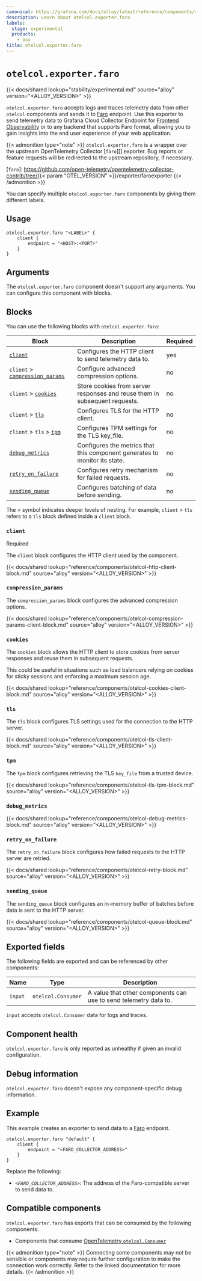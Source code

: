 ```yaml
---
canonical: https://grafana.com/docs/alloy/latest/reference/components/otelcol/otelcol.exporter.faro/
description: Learn about otelcol.exporter.faro
labels:
  stage: experimental
  products:
    - oss
title: otelcol.exporter.faro
---
```


# `otelcol.exporter.faro`

{{< docs/shared lookup="stability/experimental.md" source="alloy" version="<ALLOY_VERSION>" >}}

`otelcol.exporter.faro` accepts logs and traces telemetry data from other `otelcol` components and sends it to [Faro][Faro] endpoint.
Use this exporter to send telemetry data to Grafana Cloud Collector Endpoint for [Frontend Observability][Frontend Observability] or to any backend that supports Faro format, allowing you to gain insights into the end user experience of your web application.

{{< admonition type="note" >}}
`otelcol.exporter.faro` is a wrapper over the upstream OpenTelemetry Collector [`faro`][] exporter.
Bug reports or feature requests will be redirected to the upstream repository, if necessary.

[`faro`]: https://github.com/open-telemetry/opentelemetry-collector-contrib/tree/{{< param "OTEL_VERSION" >}}/exporter/faroexporter
{{< /admonition >}}

You can specify multiple `otelcol.exporter.faro` components by giving them different labels.

## Usage

```alloy
otelcol.exporter.faro "<LABEL>" {
    client {
        endpoint = "<HOST>:<PORT>"
    }
}
```

## Arguments

The `otelcol.exporter.faro` component doesn't support any arguments. You can configure this component with blocks.

## Blocks

You can use the following blocks with `otelcol.exporter.faro`:

| Block                                                 | Description                                                                | Required |
| ----------------------------------------------------- | -------------------------------------------------------------------------- | -------- |
| [`client`][client]                                    | Configures the HTTP client to send telemetry data to.                      | yes      |
| `client` > [`compression_params`][compression_params] | Configure advanced compression options.                                    | no       |
| `client` > [`cookies`][cookies]                       | Store cookies from server responses and reuse them in subsequent requests. | no       |
| `client` > [`tls`][tls]                               | Configures TLS for the HTTP client.                                        | no       |
| `client` > `tls` > [`tpm`][tpm]                       | Configures TPM settings for the TLS key_file.                              | no       |
| [`debug_metrics`][debug_metrics]                      | Configures the metrics that this component generates to monitor its state. | no       |
| [`retry_on_failure`][retry_on_failure]                | Configures retry mechanism for failed requests.                            | no       |
| [`sending_queue`][sending_queue]                      | Configures batching of data before sending.                                | no       |

The > symbol indicates deeper levels of nesting.
For example, `client` > `tls` refers to a `tls` block defined inside a `client` block.

[client]: #client
[tls]: #tls
[tpm]: #tpm
[cookies]: #cookies
[compression_params]: #compression_params
[sending_queue]: #sending_queue
[retry_on_failure]: #retry_on_failure
[debug_metrics]: #debug_metrics

### `client`

<span class="badge docs-labels__stage docs-labels__item">Required</span>

The `client` block configures the HTTP client used by the component.

{{< docs/shared lookup="reference/components/otelcol-http-client-block.md" source="alloy" version="<ALLOY_VERSION>" >}}

### `compression_params`

The `compression_params` block configures the advanced compression options.

{{< docs/shared lookup="reference/components/otelcol-compression-params-client-block.md" source="alloy" version="<ALLOY_VERSION>" >}}

### `cookies`

The `cookies` block allows the HTTP client to store cookies from server responses and reuse them in subsequent requests.

This could be useful in situations such as load balancers relying on cookies for sticky sessions and enforcing a maximum session age.

{{< docs/shared lookup="reference/components/otelcol-cookies-client-block.md" source="alloy" version="<ALLOY_VERSION>" >}}

### `tls`

The `tls` block configures TLS settings used for the connection to the HTTP server.

{{< docs/shared lookup="reference/components/otelcol-tls-client-block.md" source="alloy" version="<ALLOY_VERSION>" >}}

### `tpm`

The `tpm` block configures retrieving the TLS `key_file` from a trusted device.

{{< docs/shared lookup="reference/components/otelcol-tls-tpm-block.md" source="alloy" version="<ALLOY_VERSION>" >}}

### `debug_metrics`

{{< docs/shared lookup="reference/components/otelcol-debug-metrics-block.md" source="alloy" version="<ALLOY_VERSION>" >}}

### `retry_on_failure`

The `retry_on_failure` block configures how failed requests to the HTTP server are retried.

{{< docs/shared lookup="reference/components/otelcol-retry-block.md" source="alloy" version="<ALLOY_VERSION>" >}}

### `sending_queue`

The `sending_queue` block configures an in-memory buffer of batches before data is sent to the HTTP server.

{{< docs/shared lookup="reference/components/otelcol-queue-block.md" source="alloy" version="<ALLOY_VERSION>" >}}

## Exported fields

The following fields are exported and can be referenced by other components:

| Name    | Type               | Description                                                      |
| ------- | ------------------ | ---------------------------------------------------------------- |
| `input` | `otelcol.Consumer` | A value that other components can use to send telemetry data to. |

`input` accepts `otelcol.Consumer` data for logs and traces.

## Component health

`otelcol.exporter.faro` is only reported as unhealthy if given an invalid configuration.

## Debug information

`otelcol.exporter.faro` doesn't expose any component-specific debug information.

## Example

This example creates an exporter to send data to a [Faro][Faro] endpoint.

```alloy
otelcol.exporter.faro "default" {
    client {
        endpoint = "<FARO_COLLECTOR_ADDRESS>"
    }
}
```

Replace the following:

* _`<FARO_COLLECTOR_ADDRESS>`_: The address of the Faro-compatible server to send data to.

<!-- START GENERATED COMPATIBLE COMPONENTS -->

## Compatible components

`otelcol.exporter.faro` has exports that can be consumed by the following components:

- Components that consume [OpenTelemetry `otelcol.Consumer`](../../../compatibility/#opentelemetry-otelcolconsumer-consumers)

{{< admonition type="note" >}}
Connecting some components may not be sensible or components may require further configuration to make the connection work correctly.
Refer to the linked documentation for more details.
{{< /admonition >}}

<!-- END GENERATED COMPATIBLE COMPONENTS -->

[Faro]: https://grafana.com/oss/faro/
[Frontend Observability]: https://grafana.com/products/cloud/frontend-observability-for-real-user-monitoring/
